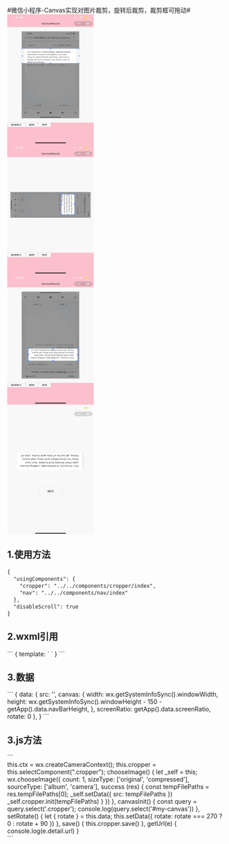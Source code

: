 #微信小程序-Canvas实现对图片裁剪，旋转后裁剪，裁剪框可拖动#
</br><img src="https://github.com/felicezmj/wx-cropper/blob/main/demoimg/1.jpeg" width = "200" height = "300" alt="图片名称" align=center />
</br><img src="https://github.com/felicezmj/wx-cropper/blob/main/demoimg/2.jpeg" width = "200" height = "300" alt="图片名称" align=center />
</br><img src="https://github.com/felicezmj/wx-cropper/blob/main/demoimg/3.jpeg" width = "200" height = "300" alt="图片名称" align=center />
</br><img src="https://github.com/felicezmj/wx-cropper/blob/main/demoimg/4.jpeg" width = "200" height = "300" alt="图片名称" align=center />
<h2>1.使用方法</h2>

  ```
  {
    "usingComponents": {
      "cropper": "../../components/cropper/index",
      "nav": "../../components/nav/index"
    },
    "disableScroll": true
  }
  ```
<h2>2.wxml引用</h2>
```
  {
    template: `<view 
      class="canvas" 
      style="width: {{canvas.width}}px;height:{{canvas.height}}px;">
      <cropper 
        class="cropper"
        src="{{src}}"
        rotate="{{rotate}}"
        bindimgUrl="getUrl"
      ></cropper>
    </view>`
    }
```
<h2>3.数据</h2>
```
    {
      data: {
        src: '',
        canvas: {
          width: wx.getSystemInfoSync().windowWidth,
          height: wx.getSystemInfoSync().windowHeight - 150 - getApp().data.navBarHeight,
        },
        screenRatio: getApp().data.screenRatio,
        rotate: 0
      },
    }
```
<h2>3.js方法</h2>
 ```
<div>
    this.ctx = wx.createCameraContext();
    this.cropper = this.selectComponent(".cropper");
    chooseImage() {
        let _self = this;
        wx.chooseImage({
          count: 1,
          sizeType: ['original', 'compressed'],
          sourceType: ['album', 'camera'],
          success (res) {
            const tempFilePaths = res.tempFilePaths[0];
            _self.setData({
              src: tempFilePaths
            })
            _self.cropper.init(tempFilePaths)
          }
        })
      },
      canvasInit() {
        const query = 
              query.select('.cropper');
              console.log(query.select('#my-canvas'))
      },
      setRotate() {
        let { rotate } = this.data;
        this.setData({
          rotate: rotate === 270 ? 0 : rotate + 90
        })
      },
      save() {
        this.cropper.save()
      },
      getUrl(e) { 
        console.log(e.detail.url)
      }
</div>
 ```
